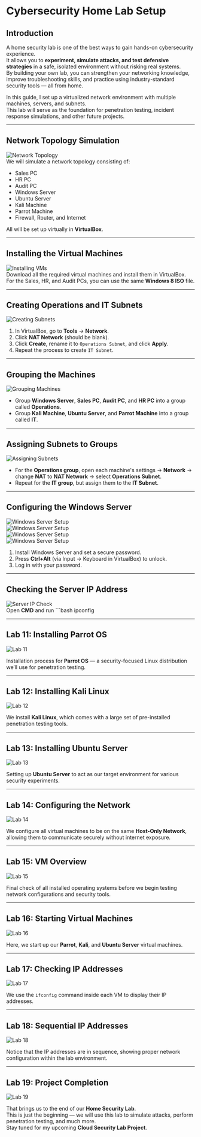 #  Cybersecurity Home Lab Setup

## Introduction

A home security lab is one of the best ways to gain hands-on cybersecurity experience.  
It allows you to **experiment, simulate attacks, and test defensive strategies** in a safe, isolated environment without risking real systems.  
By building your own lab, you can strengthen your networking knowledge, improve troubleshooting skills, and practice using industry-standard security tools — all from home.

In this guide, I set up a virtualized network environment with multiple machines, servers, and subnets.  
This lab will serve as the foundation for penetration testing, incident response simulations, and other future projects.

---

##  Network Topology Simulation

![Network Topology](./lab1.png)  
We will simulate a network topology consisting of:  
- Sales PC  
- HR PC  
- Audit PC  
- Windows Server  
- Ubuntu Server  
- Kali Machine  
- Parrot Machine  
- Firewall, Router, and Internet  

All will be set up virtually in **VirtualBox**.

---

##  Installing the Virtual Machines

![Installing VMs](./lab2.png)  
Download all the required virtual machines and install them in VirtualBox.  
For the Sales, HR, and Audit PCs, you can use the same **Windows 8 ISO** file.

---

## Creating Operations and IT Subnets

![Creating Subnets](./lab3.png)  
1. In VirtualBox, go to **Tools** → **Network**.  
2. Click **NAT Network** (should be blank).  
3. Click **Create**, rename it to `Operations Subnet`, and click **Apply**.  
4. Repeat the process to create `IT Subnet`.

---

##  Grouping the Machines

![Grouping Machines](./lab4.png)  
- Group **Windows Server**, **Sales PC**, **Audit PC**, and **HR PC** into a group called **Operations**.  
- Group **Kali Machine**, **Ubuntu Server**, and **Parrot Machine** into a group called **IT**.

---

##  Assigning Subnets to Groups

![Assigning Subnets](./lab5.png)  
- For the **Operations group**, open each machine's settings → **Network** → change **NAT** to **NAT Network** → select **Operations Subnet**.  
- Repeat for the **IT group**, but assign them to the **IT Subnet**.

---

## Configuring the Windows Server

![Windows Server Setup](./lab6.png)  
![Windows Server Setup](./lab7.png)  
![Windows Server Setup](./lab8.png)  
![Windows Server Setup](./lab9.png)  
1. Install Windows Server and set a secure password.  
2. Press **Ctrl+Alt** (via Input → Keyboard in VirtualBox) to unlock.  
3. Log in with your password.

---

## Checking the Server IP Address

![Server IP Check](./lab10.png)  
Open **CMD** and run ```bash
ipconfig


---
## Lab 11: Installing Parrot OS
![Lab 11](./lab11.png)

Installation process for **Parrot OS** — a security-focused Linux distribution we’ll use for penetration testing.

---

## Lab 12: Installing Kali Linux
![Lab 12](./lab12.png)

We install **Kali Linux**, which comes with a large set of pre-installed penetration testing tools.

---

## Lab 13: Installing Ubuntu Server
![Lab 13](./lab13.png)

Setting up **Ubuntu Server** to act as our target environment for various security experiments.

---

## Lab 14: Configuring the Network
![Lab 14](./lab14.png)

We configure all virtual machines to be on the same **Host-Only Network**, allowing them to communicate securely without internet exposure.

---

## Lab 15: VM Overview
![Lab 15](./lab15.png)

Final check of all installed operating systems before we begin testing network configurations and security tools.

---

## Lab 16: Starting Virtual Machines
![Lab 16](./lab16.png)

Here, we start up our **Parrot**, **Kali**, and **Ubuntu Server** virtual machines.

---

## Lab 17: Checking IP Addresses
![Lab 17](./lab17.png)

We use the `ifconfig` command inside each VM to display their IP addresses.

---

## Lab 18: Sequential IP Addresses
![Lab 18](./lab18.png)

Notice that the IP addresses are in sequence, showing proper network configuration within the lab environment.

---

## Lab 19: Project Completion
![Lab 19](./lab19.png)

That brings us to the end of our **Home Security Lab**.  
This is just the beginning — we will use this lab to simulate attacks, perform penetration testing, and much more.  
Stay tuned for my upcoming **Cloud Security Lab Project**.

